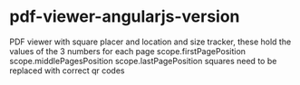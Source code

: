 # pdf-viewer-angularjs-version
PDF viewer with square placer and location and size tracker,
these hold the values of the 3 numbers for each page
 scope.firstPagePosition
 scope.middlePagesPosition
 scope.lastPagePosition
squares need to be replaced with correct qr codes
